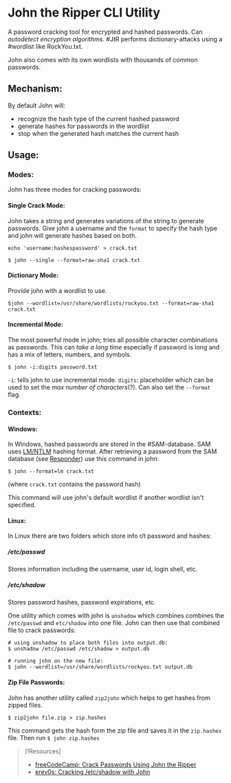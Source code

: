 
# John the Ripper CLI Utility
A password cracking tool for encrypted and hashed passwords. Can *autodetect encryption algorithms*. #JtR performs dictionary-attacks using a #wordlist like RockYou.txt.

John also comes with  its own wordlists with thousands of common passwords.
## Mechanism:
By default John will:
- recognize the hash type of the current hashed password
- generate hashes for passwords in the wordlist
- stop when the generated hash matches the current hash
## Usage:
### Modes:
John has three modes for cracking passwords:
#### Single Crack Mode:
John takes a string and generates variations of the string to generate passwords. Give john a username and the `format` to specify the hash type and john will generate hashes based on both.
```shell
echo 'username:hashespassword' > crack.txt

$ john --single --format=raw-sha1 crack.txt

```
#### Dictionary Mode:
Provide john with a wordlist to use.
```shell
$john --wordlist=/usr/share/wordlists/rockyou.txt --format=raw-sha1 crack.txt
```
#### Incremental Mode:
The most powerful mode in john; tries all possible character combinations as passwords. This can *take a long time* especially if password is long and has a mix of letters, numbers, and symbols.
```shell
$ john -i:digits password.txt
```

`-i`: tells john to use incremental mode. 
`digits`: placeholder which can be used to set the *max number of characters*(?). Can also set the `--format` flag.
### Contexts:
#### Windows:
In Windows, hashed passwords are stored in the #SAM-database. SAM uses [LM/NTLM](/networking/protocols/NTLM.md) hashing format. After retrieving a password from the SAM database (see [Responder](/cybersecurity/tools/responder.md)) use this command in john:
```shell
$ john --format=lm crack.txt
```
(where `crack.txt` contains the password hash)

This command will use john's default wordlist if another wordlist isn't specified.
#### Linux:
In Linux there are two folders which store info r/t password and hashes:
##### /etc/passwd
Stores information including the username, user id, login shell, etc.
##### /etc/shadow
Stores password hashes, password expirations, etc.

One utility which comes with john is `unshadow` which combines combines the `/etc/passwd` and `etc/shadow` into one file. John can then use that combined file to crack passwords:
```shell
# using unshadow to place both files into output.db:
$ unshadow /etc/passwd /etc/shadow > output.db

# running john on the new file:
$ john --wordlist=/usr/share/wordlists/rockyou.txt output.db
```
#### Zip File Passwords:
John has another utility called `zip2john` which helps to get hashes from zipped files.
```shell
$ zip2john file.zip > zip.hashes
```
This command gets the hash form the zip file and saves it in the `zip.hashes` file. Then run `$ john zip.hashes`

> [!Resources]
> - [freeCodeCamp: Crack Passwords Using John the Ripper](https://www.freecodecamp.org/news/crack-passwords-using-john-the-ripper-pentesting-tutorial/)
> - [erev0s: Cracking /etc/shadow with John](https://erev0s.com/blog/cracking-etcshadow-john/)


